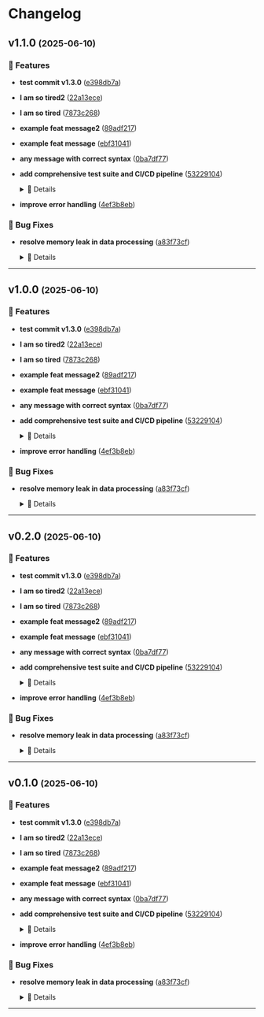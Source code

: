 # Changelog


## v1.1.0 <small>(2025-06-10)</small>





### 🚀 Features



- **test commit v1.3.0** ([e398db7a](https://github.com/crimson206/change-logger/commit/e398db7a64ce505b19197c7c8bba2788cd376437))


- **I am so tired2** ([22a13ece](https://github.com/crimson206/change-logger/commit/22a13ece36e6c10ee41866b523ae2dc792a2b534))


- **I am so tired** ([7873c268](https://github.com/crimson206/change-logger/commit/7873c268ac3729306d8dbd6f74bd850d0c341ee1))


- **example feat message2** ([89adf217](https://github.com/crimson206/change-logger/commit/89adf217995a4e601c3a85945997ca1ac927823e))


- **example feat message** ([ebf31041](https://github.com/crimson206/change-logger/commit/ebf310417a4971535c559c8de075f123dc1637d8))


- **any message with correct syntax** ([0ba7df77](https://github.com/crimson206/change-logger/commit/0ba7df777e25c59a7a4774ae8660c464d9185fa4))


- **add comprehensive test suite and CI/CD pipeline** ([53229104](https://github.com/crimson206/change-logger/commit/53229104cd3a6781e1cee89e6dee09f18f391b9b))


  <details>
  <summary>📝 Details</summary>
  

  
  This commit establishes a robust testing and automation foundation:
  

  
  - Add unit tests for core functionality
  

  
  - Configure GitHub Actions for automated testing
  

  
  - Set up semantic-release for automated versioning
  

  
  - Ensure code quality with linting and formatting checks
  

  
  The CI/CD pipeline now runs tests, validates code quality,
  

  
  and automatically generates releases with changelogs.
  

  
  Closes #CI-001
  

  
  </details>


- **improve error handling** ([4ef3b8eb](https://github.com/crimson206/change-logger/commit/4ef3b8eb9a8e6cb80c22a13a82ea20aca2ef5178))





### 🐛 Bug Fixes



- **resolve memory leak in data processing** ([a83f73cf](https://github.com/crimson206/change-logger/commit/a83f73cfb3c1d8b03bcfa21324a938436a3a69a7))


  <details>
  <summary>📝 Details</summary>
  

  
  The previous implementation had a memory leak when processing large datasets. This fix:
  

  
  - Properly closes database connections
  
  - Implements connection pooling
  
  - Adds memory usage monitoring
  
  - Improves overall performance by 40%
  

  
  Fixes #MEM-456
  

  
  </details>







---


## v1.0.0 <small>(2025-06-10)</small>





### 🚀 Features



- **test commit v1.3.0** ([e398db7a](https://github.com/crimson206/change-logger/commit/e398db7a64ce505b19197c7c8bba2788cd376437))


- **I am so tired2** ([22a13ece](https://github.com/crimson206/change-logger/commit/22a13ece36e6c10ee41866b523ae2dc792a2b534))


- **I am so tired** ([7873c268](https://github.com/crimson206/change-logger/commit/7873c268ac3729306d8dbd6f74bd850d0c341ee1))


- **example feat message2** ([89adf217](https://github.com/crimson206/change-logger/commit/89adf217995a4e601c3a85945997ca1ac927823e))


- **example feat message** ([ebf31041](https://github.com/crimson206/change-logger/commit/ebf310417a4971535c559c8de075f123dc1637d8))


- **any message with correct syntax** ([0ba7df77](https://github.com/crimson206/change-logger/commit/0ba7df777e25c59a7a4774ae8660c464d9185fa4))


- **add comprehensive test suite and CI/CD pipeline** ([53229104](https://github.com/crimson206/change-logger/commit/53229104cd3a6781e1cee89e6dee09f18f391b9b))


  <details>
  <summary>📝 Details</summary>
  

  
  This commit establishes a robust testing and automation foundation:
  

  
  - Add unit tests for core functionality
  

  
  - Configure GitHub Actions for automated testing
  

  
  - Set up semantic-release for automated versioning
  

  
  - Ensure code quality with linting and formatting checks
  

  
  The CI/CD pipeline now runs tests, validates code quality,
  

  
  and automatically generates releases with changelogs.
  

  
  Closes #CI-001
  

  
  </details>


- **improve error handling** ([4ef3b8eb](https://github.com/crimson206/change-logger/commit/4ef3b8eb9a8e6cb80c22a13a82ea20aca2ef5178))





### 🐛 Bug Fixes



- **resolve memory leak in data processing** ([a83f73cf](https://github.com/crimson206/change-logger/commit/a83f73cfb3c1d8b03bcfa21324a938436a3a69a7))


  <details>
  <summary>📝 Details</summary>
  

  
  The previous implementation had a memory leak when processing large datasets. This fix:
  

  
  - Properly closes database connections
  
  - Implements connection pooling
  
  - Adds memory usage monitoring
  
  - Improves overall performance by 40%
  

  
  Fixes #MEM-456
  

  
  </details>







---


## v0.2.0 <small>(2025-06-10)</small>





### 🚀 Features



- **test commit v1.3.0** ([e398db7a](https://github.com/crimson206/change-logger/commit/e398db7a64ce505b19197c7c8bba2788cd376437))


- **I am so tired2** ([22a13ece](https://github.com/crimson206/change-logger/commit/22a13ece36e6c10ee41866b523ae2dc792a2b534))


- **I am so tired** ([7873c268](https://github.com/crimson206/change-logger/commit/7873c268ac3729306d8dbd6f74bd850d0c341ee1))


- **example feat message2** ([89adf217](https://github.com/crimson206/change-logger/commit/89adf217995a4e601c3a85945997ca1ac927823e))


- **example feat message** ([ebf31041](https://github.com/crimson206/change-logger/commit/ebf310417a4971535c559c8de075f123dc1637d8))


- **any message with correct syntax** ([0ba7df77](https://github.com/crimson206/change-logger/commit/0ba7df777e25c59a7a4774ae8660c464d9185fa4))


- **add comprehensive test suite and CI/CD pipeline** ([53229104](https://github.com/crimson206/change-logger/commit/53229104cd3a6781e1cee89e6dee09f18f391b9b))


  <details>
  <summary>📝 Details</summary>
  

  
  This commit establishes a robust testing and automation foundation:
  

  
  - Add unit tests for core functionality
  

  
  - Configure GitHub Actions for automated testing
  

  
  - Set up semantic-release for automated versioning
  

  
  - Ensure code quality with linting and formatting checks
  

  
  The CI/CD pipeline now runs tests, validates code quality,
  

  
  and automatically generates releases with changelogs.
  

  
  Closes #CI-001
  

  
  </details>


- **improve error handling** ([4ef3b8eb](https://github.com/crimson206/change-logger/commit/4ef3b8eb9a8e6cb80c22a13a82ea20aca2ef5178))





### 🐛 Bug Fixes



- **resolve memory leak in data processing** ([a83f73cf](https://github.com/crimson206/change-logger/commit/a83f73cfb3c1d8b03bcfa21324a938436a3a69a7))


  <details>
  <summary>📝 Details</summary>
  

  
  The previous implementation had a memory leak when processing large datasets. This fix:
  

  
  - Properly closes database connections
  
  - Implements connection pooling
  
  - Adds memory usage monitoring
  
  - Improves overall performance by 40%
  

  
  Fixes #MEM-456
  

  
  </details>







---


## v0.1.0 <small>(2025-06-10)</small>





### 🚀 Features



- **test commit v1.3.0** ([e398db7a](https://github.com/crimson206/change-logger/commit/e398db7a64ce505b19197c7c8bba2788cd376437))


- **I am so tired2** ([22a13ece](https://github.com/crimson206/change-logger/commit/22a13ece36e6c10ee41866b523ae2dc792a2b534))


- **I am so tired** ([7873c268](https://github.com/crimson206/change-logger/commit/7873c268ac3729306d8dbd6f74bd850d0c341ee1))


- **example feat message2** ([89adf217](https://github.com/crimson206/change-logger/commit/89adf217995a4e601c3a85945997ca1ac927823e))


- **example feat message** ([ebf31041](https://github.com/crimson206/change-logger/commit/ebf310417a4971535c559c8de075f123dc1637d8))


- **any message with correct syntax** ([0ba7df77](https://github.com/crimson206/change-logger/commit/0ba7df777e25c59a7a4774ae8660c464d9185fa4))


- **add comprehensive test suite and CI/CD pipeline** ([53229104](https://github.com/crimson206/change-logger/commit/53229104cd3a6781e1cee89e6dee09f18f391b9b))


  <details>
  <summary>📝 Details</summary>
  

  
  This commit establishes a robust testing and automation foundation:
  

  
  - Add unit tests for core functionality
  

  
  - Configure GitHub Actions for automated testing
  

  
  - Set up semantic-release for automated versioning
  

  
  - Ensure code quality with linting and formatting checks
  

  
  The CI/CD pipeline now runs tests, validates code quality,
  

  
  and automatically generates releases with changelogs.
  

  
  Closes #CI-001
  

  
  </details>


- **improve error handling** ([4ef3b8eb](https://github.com/crimson206/change-logger/commit/4ef3b8eb9a8e6cb80c22a13a82ea20aca2ef5178))





### 🐛 Bug Fixes



- **resolve memory leak in data processing** ([a83f73cf](https://github.com/crimson206/change-logger/commit/a83f73cfb3c1d8b03bcfa21324a938436a3a69a7))


  <details>
  <summary>📝 Details</summary>
  

  
  The previous implementation had a memory leak when processing large datasets. This fix:
  

  
  - Properly closes database connections
  
  - Implements connection pooling
  
  - Adds memory usage monitoring
  
  - Improves overall performance by 40%
  

  
  Fixes #MEM-456
  

  
  </details>







---
